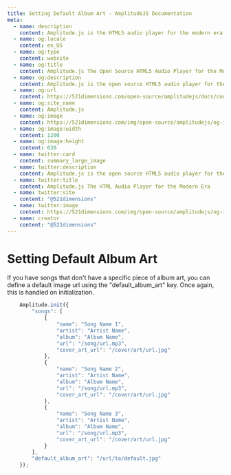 ```yaml
---
title: Setting Default Album Art - AmplitudeJS Documentation
meta:
  - name: description
    content: Amplitude.js is the HTML5 audio player for the modern era. Using no dependencies, take control of the browser and design a web audio player the way you want it to look.
  - name: og:locale
    content: en_US
  - name: og:type
    content: website
  - name: og:title
    content: Amplitude.js The Open Source HTML5 Audio Player for the Modern Era
  - name: og:description
    content: Amplitude.js is the open source HTML5 audio player for the modern era. Using no dependencies, take control of the browser and design an audio player the way you want it to look.
  - name: og:url
    content: https://521dimensions.com/open-source/amplitudejs/docs/configuration/default-album-art.html
  - name: og:site_name
    content: Amplitude.js
  - name: og:image
    content: https://521dimensions.com/img/open-source/amplitudejs/og-image-amplitudejs.png
  - name: og:image:width
    content: 1200
  - name: og:image:height
    content: 630
  - name: twitter:card
    content: summary_large_image
  - name: twitter:description
    content: Amplitude.js is the open source HTML5 audio player for the modern era. Using no dependencies, take control of the browser and design an audio player the way you want it to look. Available for free on Github.
  - name: twitter:title
    content: Amplitude.js The HTML Audio Player for the Modern Era
  - name: twitter:site
    content: "@521dimensions"
  - name: twitter:image
    content: https://521dimensions.com/img/open-source/amplitudejs/og-image-amplitudejs.png
  - name: creator
    content: "@521dimensions"
---
```


# Setting Default Album Art

If you have songs that don't have a specific piece of album art, you can define
a default image url using the "default_album_art" key.  Once again, this is
handled on initialization.

```javascript
	Amplitude.init({
		"songs": [
			{
				"name": "Song Name 1",
				"artist": "Artist Name",
				"album": "Album Name",
				"url": "/song/url.mp3",
				"cover_art_url": "/cover/art/url.jpg"
			},
			{
				"name": "Song Name 2",
				"artist": "Artist Name",
				"album": "Album Name",
				"url": "/song/url.mp3",
				"cover_art_url": "/cover/art/url.jpg"
			},
			{
				"name": "Song Name 3",
				"artist": "Artist Name",
				"album": "Album Name",
				"url": "/song/url.mp3",
				"cover_art_url": "/cover/art/url.jpg"
			}
		],
		"default_album_art": "/url/to/default.jpg"
	});
```
